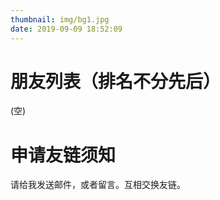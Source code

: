 ```yaml
---
thumbnail: img/bg1.jpg
date: 2019-09-09 18:52:09
---
```



# 朋友列表（排名不分先后）

(空)


# 申请友链须知


请给我发送邮件，或者留言。互相交换友链。



